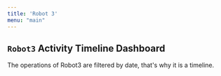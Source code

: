 ```yaml
---
title: 'Robot 3'
menu: "main"
---
```


## `Robot3` Activity Timeline Dashboard

The operations of Robot3 are filtered by date, that's why it is a timeline.
